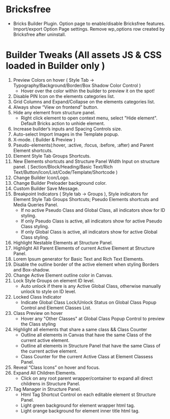 # Bricksfree
* Bricks Builder Plugin. Option page to enable/disable Bricksfree features. Import/export Option Page settings. Remove wp_options row created by Bricksfree after uninstall.

# Builder Tweaks (All assets JS & CSS loaded in Builder only )
1) Preview Colors on hover ( Style Tab -> Typography/Background/Border/Box Shadow Color Control )
   * Hover over the color within the builder to preview it on the spot!
2) Disable PIN Icon on the elements categories list.
3) Grid Columns and Expand/Collapse on the elements categories list.
4) Always show “View on frontend” button.
5) Hide any element from structure panel.
   * Right click element to open context menu, select "Hide element". Default Bricks action to unhide element.
6) Increase builder’s inputs and Spacing Controls size.
7) Auto-select Import Images in the Template popup.
8) X-mode. ( Builder & Preview )
9) Pseudo-elements(:hover, :active, :focus, :before, :after) and Parent Element shortcuts.
10) Element Style Tab Groups Shortcuts.
11) New Elements shortcuts and Structure Panel Width Input on structure panel. ( Section/Block/Heading/Basic Text/Rich Text/Button/Icon/List/Code/Template/Shortcode )
12) Change Builder Icon/Logo.
13) Change Builder Preloader background color.
14) Custom Builder Save Message.
15) Breakpoint Indicators ( Style tab -> Groups ), Style indicators for Element Style Tab Groups Shortcuts; Pseudo Elements shortcuts and Media Queries Panel.
    * If no active Pseudo Class and Global Class, all indicators show for ID styling.
    * If only Pseudo Class is active, all indicators show for active Pseudo Class styling.
    * If only Global Class is active, all indicators show for active Global Class styling.
16) Highlight Nestable Elements at Structure Panel.
17) Highlight All Parent Elements of current Active Element at Structure Panel.
18) Lorem Ipsum generator for Basic Text and Rich Text Elements.
19) Disable the outline border of the active element when styling Borders and Box-shadow.
20) Change Active Element outline color in Canvas.
21) Lock Style Groups on element ID level.
    * Auto unlock if there is any Active Global Class, otherwise manually unlock to style on ID level.
22) Locked Class Indicator
    * Indicate Global Class Lock/Unlock Status on Global Class Popup Control and Element Classes List.
23) Class Preview on hover
    * Hover any "Other Classes" at Global Class Popup Control to preview the Class styling
24) Highlight all elements that share a same class && Class Counter
    * Outline all elements in Canvas that have the same Class of the current active element.
    * Outline all elements in Structure Panel that have the same Class of the current active element.
    * Class Counter for the current Active Class at Element Classess Panel.
25) Reveal “Class Icons” on hover and focus.
26) Expand All Children Elements.
    * Click on any root parent wrapper/container to expand all direct childrens in Structure Panel.
27) Tag Manager in Structure Panel.
    * Html Tag Shortcut Control on each editable element st Structure Panel.
    * Light green background for element wrapper html tag.
    * Light orange background for element inner title html tag.
